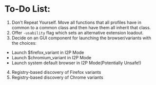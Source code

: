 To-Do List:
===========

1. Don't Repeat Yourself. Move all functions that all profiles have in common
 to a common class and then have them all inherit that class.
2. Offer `-usability` flag which sets an alternative extension loadout.
3. Decide on an GUI component for launching the browser/variants with the choices:
 - Launch $firefox_variant in I2P Mode
 - Launch $chromium_variant in I2P Mode
 - Launch system default browser in I2P Mode(Potentially Unsafe!)
4. Registry-based discovery of Firefox variants
5. Registry-based discovery of Chrome variants